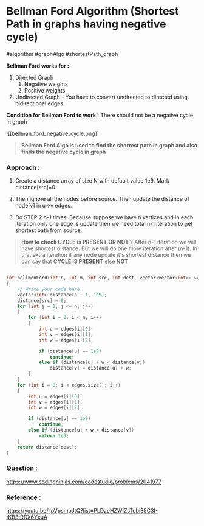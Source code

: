 # Bellman Ford Algorithm (Shortest Path in graphs having negative cycle)

#algorithm #graphAlgo #shortestPath_graph

**Bellman Ford works for :**

1. Directed Graph
   1. Negative weights
   2. Positive weights
2. Undirected Graph - You have to convert undirected to directed using bidirectional edges.

**Condition for Bellman Ford to work :** There should not be a negative cycle in graph

![[bellman_ford_negative_cycle.png]]

> **Bellman Ford Algo is used to find the shortest path in graph and also finds the negative cycle in graph**

### Approach :

1. Create a distance array of size N with default value 1e9. Mark distance[src]=0

2. Then ignore all the nodes before source. Then update the distance of node[v] in u->v edges.

3. Do STEP 2 n-1 times. Because suppose we have n vertices and in each iteration only one edge is update then we need total n-1 iteration to get shortest path from source.

> **How to check CYCLE is PRESENT OR NOT ?**
> After n-1 iteration we will have shortest distance. But we will do one more iteration after (n-1). In that extra iteration if any node update it's shortest distance then we can say that
> **CYCLE IS PRESENT** else **NOT**

```cpp

int bellmonFord(int n, int m, int src, int dest, vector<vector<int>> &edges)
{
    // Write your code here.
    vector<int> distance(n + 1, 1e9);
    distance[src] = 0;
    for (int j = 1; j <= n; j++)
    {
        for (int i = 0; i < m; i++)
        {
            int u = edges[i][0];
            int v = edges[i][1];
            int w = edges[i][2];

            if (distance[u] == 1e9)
                continue;
            else if (distance[u] + w < distance[v])
                distance[v] = distance[u] + w;
        }
    }
    for (int i = 0; i < edges.size(); i++)
    {
        int u = edges[i][0];
        int v = edges[i][1];
        int w = edges[i][2];

        if (distance[u] == 1e9)
            continue;
        else if (distance[u] + w < distance[v])
            return 1e9;
    }
    return distance[dest];
}
```

### Question :

https://www.codingninjas.com/codestudio/problems/2041977

### Reference :

https://youtu.be/ijpVpsmpJtQ?list=PLDzeHZWIZsTobi35C3I-tKB3tRDX6YxuA

